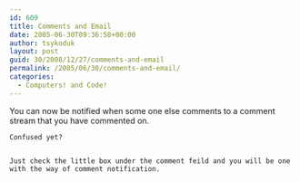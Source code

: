 ```yaml
---
id: 609
title: Comments and Email
date: 2005-06-30T09:36:58+00:00
author: tsykoduk
layout: post
guid: 30/2008/12/27/comments-and-email
permalink: /2005/06/30/comments-and-email/
categories:
  - Computers! and Code!
---
```

You can now be notified when some one else comments to a comment stream that you have commented on.


	Confused yet?


	Just check the little box under the comment feild and you will be one with the way of comment notification.